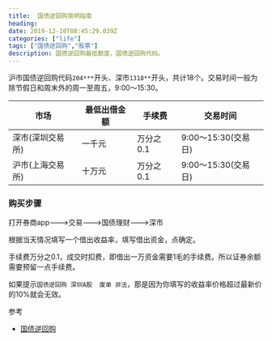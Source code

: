 ```yaml
---
title:  国债逆回购简明指南
heading: 
date: 2019-12-10T08:45:29.039Z
categories: ["life"]
tags: ["国债逆回购","股票"]
description: 国债逆回购最低额度，国债逆回购代码。
---
```


沪市国债逆回购代码`204***`开头、深市`1318**`开头，共计18个。交易时间一般为除节假日和周末外的周一至周五，9:00～15:30。

| 市场   | 最低出借金额 | 手续费 | 交易时间 |
| ------ | ------------ | ------ | -------- |
| 深市(深圳交易所) | 一千元  |  万分之0.1 |  9:00～15:30(交易日)       |
| 沪市(上海交易所) | 十万元  |  万分之0.1 |  9:00～15:30(交易日)       |




### 购买步骤

打开券商app--->交易--->国债理财--->深市

根据当天情况填写一个借出收益率，填写借出资金，点确定。


手续费万分之0.1，成交时扣费，即借出一万资金需要1毛的手续费。所以证券余额需要预留一点手续费。

如果提示`国债逆回购 深圳A股  废单 非法`，那是因为你填写的收益率价格超过最新价的10%就会无效。

参考

- [国债逆回购](https://baike.baidu.com/item/%E5%9B%BD%E5%80%BA%E9%80%86%E5%9B%9E%E8%B4%AD/2751133)